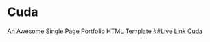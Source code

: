 # Cuda
An Awesome Single Page Portfolio HTML Template 
##Live Link [Cuda](https://iamarif1.github.io/Cuda/)
